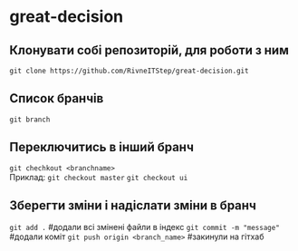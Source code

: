# great-decision

## Клонувати собі репозиторій, для роботи з ним
`git clone https://github.com/RivneITStep/great-decision.git`

## Список бранчів
`git branch`

## Переключитись в інший бранч
`git chechkout <branchname>`  
Приклад:
`git checkout master`
`git checkout ui`

## Зберегти зміни і надіслати зміни в бранч
`git add .` #додали всі змінені файли в індекс
`git commit -m "message"` #додали коміт
`git push origin <branch_name>` #закинули на гітхаб
